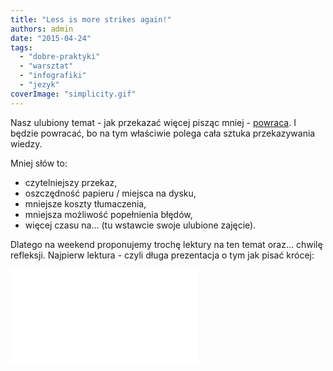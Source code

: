 ```yaml
---
title: "Less is more strikes again!"
authors: admin
date: "2015-04-24"
tags:
  - "dobre-praktyki"
  - "warsztat"
  - "infografiki"
  - "jezyk"
coverImage: "simplicity.gif"
---
```


Nasz ulubiony temat - jak przekazać więcej pisząc mniej -
[powraca](http://techwriter.pl/prostota-glupcze/). I będzie powracać, bo na tym
właściwie polega cała sztuka przekazywania wiedzy.

Mniej słów to:

- czytelniejszy przekaz,
- oszczędność papieru / miejsca na dysku,
- mniejsze koszty tłumaczenia,
- mniejsza możliwość popełnienia błędów,
- więcej czasu na... (tu wstawcie swoje ulubione zajęcie).

Dlatego na weekend proponujemy trochę lektury na ten temat oraz... chwilę
refleksji. Najpierw lektura - czyli długa prezentacja o tym jak pisać krócej:

<iframe style={{border: '1px solid #CCC', borderWidth: '1px', marginBottom: '5px', maxWidth: '100%'}} src="//www.slideshare.net/slideshow/embed_code/key/rpRflzblfjsqbF" width={425} height={355} frameBorder={0} marginWidth={0} marginHeight={0} scrolling="no" allowFullScreen="allowFullScreen" />

A na dokładkę
[infografika o tym jak pisać zdania](http://writing.rocks/how-to-write-a-sentence-infographic/)...

...i refleksji sugestia: Czy nauczyliście się czegoś nowego w tym tygodniu?

Miłego weekendu!

